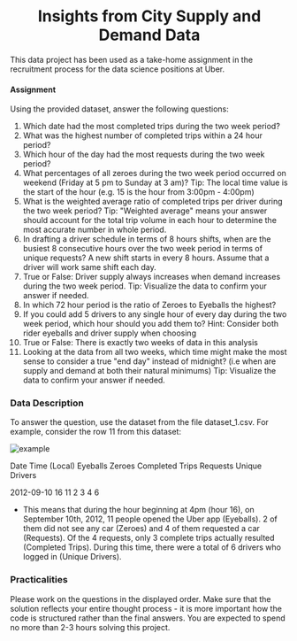 <h1>
<center> Insights from City Supply and Demand Data </center></h1>

This data project has been used as a take-home assignment in the recruitment process for the data science positions at Uber.

#### Assignment
Using the provided dataset, answer the following questions:

1. Which date had the most completed trips during the two week period?
2. What was the highest number of completed trips within a 24 hour period?
3. Which hour of the day had the most requests during the two week period?
4. What percentages of all zeroes during the two week period occurred on weekend (Friday at 5 pm to Sunday at 3 am)? Tip: The local time value is the start of the hour (e.g. 15 is the hour from 3:00pm - 4:00pm)
5. What is the weighted average ratio of completed trips per driver during the two week period? Tip: "Weighted average" means your answer should account for the total trip volume in each hour to determine the most accurate number in whole period.
6. In drafting a driver schedule in terms of 8 hours shifts, when are the busiest 8 consecutive hours over the two week period in terms of unique requests? A new shift starts in every 8 hours. Assume that a driver will work same shift each day.
7. True or False: Driver supply always increases when demand increases during the two week period. Tip: Visualize the data to confirm your answer if needed.
8. In which 72 hour period is the ratio of Zeroes to Eyeballs the highest?
9. If you could add 5 drivers to any single hour of every day during the two week period, which hour should you add them to? Hint: Consider both rider eyeballs and driver supply when choosing
10. True or False: There is exactly two weeks of data in this analysis
11. Looking at the data from all two weeks, which time might make the most sense to consider a true "end day" instead of midnight? (i.e when are supply and demand at both their natural minimums) Tip: Visualize the data to confirm your answer if needed.
### Data Description
To answer the question, use the dataset from the file dataset_1.csv. For example, consider the row 11 from this dataset:

![example](/assets/images/example.png)

Date	      Time (Local)	  Eyeballs	Zeroes	Completed Trips	Requests	Unique Drivers

2012-09-10	        16	         11	       2	     3	            4	           6
- This means that during the hour beginning at 4pm (hour 16), on September 10th, 2012, 11 people opened the Uber app (Eyeballs). 2 of them did not see any car (Zeroes) and 4 of them requested a car (Requests). Of the 4 requests, only 3 complete trips actually resulted (Completed Trips). During this time, there were a total of 6 drivers who logged in (Unique Drivers).

### Practicalities
Please work on the questions in the displayed order. Make sure that the solution reflects your entire thought process - it is more important how the code is structured rather than the final answers. You are expected to spend no more than 2-3 hours solving this project.

